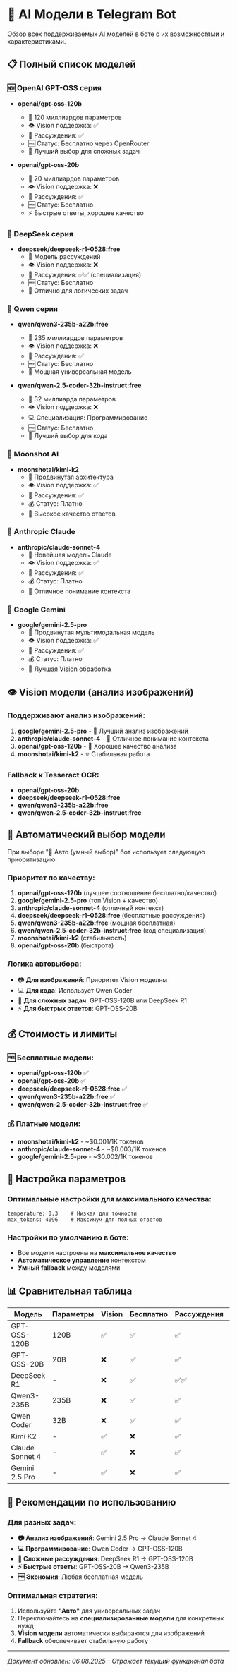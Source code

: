 # 🤖 AI Модели в Telegram Bot

Обзор всех поддерживаемых AI моделей в боте с их возможностями и характеристиками.

## 📋 Полный список моделей

### 🆕 OpenAI GPT-OSS серия
- **openai/gpt-oss-120b** 
  - 🧠 120 миллиардов параметров
  - 👁️ Vision поддержка: ✅
  - 💭 Рассуждения: ✅
  - 🆓 Статус: Бесплатно через OpenRouter
  - 🎯 Лучший выбор для сложных задач

- **openai/gpt-oss-20b**
  - 🧠 20 миллиардов параметров  
  - 👁️ Vision поддержка: ❌
  - 💭 Рассуждения: ✅
  - 🆓 Статус: Бесплатно
  - ⚡ Быстрые ответы, хорошее качество

### 🧠 DeepSeek серия
- **deepseek/deepseek-r1-0528:free**
  - 🧠 Модель рассуждений
  - 👁️ Vision поддержка: ❌
  - 💭 Рассуждения: ✅✅ (специализация)
  - 🆓 Статус: Бесплатно
  - 🎯 Отлично для логических задач

### 🚀 Qwen серия
- **qwen/qwen3-235b-a22b:free**
  - 🧠 235 миллиардов параметров
  - 👁️ Vision поддержка: ❌
  - 💭 Рассуждения: ✅
  - 🆓 Статус: Бесплатно
  - 🌟 Мощная универсальная модель

- **qwen/qwen-2.5-coder-32b-instruct:free**
  - 🧠 32 миллиарда параметров
  - 👁️ Vision поддержка: ❌
  - 💻 Специализация: Программирование
  - 🆓 Статус: Бесплатно
  - 🎯 Лучший выбор для кода

### 🌙 Moonshot AI
- **moonshotai/kimi-k2**
  - 🧠 Продвинутая архитектура
  - 👁️ Vision поддержка: ✅
  - 💭 Рассуждения: ✅
  - 💰 Статус: Платно
  - 🌟 Высокое качество ответов

### 📖 Anthropic Claude
- **anthropic/claude-sonnet-4**
  - 🧠 Новейшая модель Claude
  - 👁️ Vision поддержка: ✅
  - 💭 Рассуждения: ✅
  - 💰 Статус: Платно
  - 🎯 Отличное понимание контекста

### 💎 Google Gemini
- **google/gemini-2.5-pro**
  - 🧠 Продвинутая мультимодальная модель
  - 👁️ Vision поддержка: ✅
  - 💭 Рассуждения: ✅
  - 💰 Статус: Платно
  - 🌟 Лучшая Vision обработка

## 👁️ Vision модели (анализ изображений)

### Поддерживают анализ изображений:
1. **google/gemini-2.5-pro** - 🥇 Лучший анализ изображений
2. **anthropic/claude-sonnet-4** - 🥈 Отличное понимание контекста
3. **openai/gpt-oss-120b** - 🥉 Хорошее качество анализа
4. **moonshotai/kimi-k2** - ⭐ Стабильная работа

### Fallback к Tesseract OCR:
- **openai/gpt-oss-20b**
- **deepseek/deepseek-r1-0528:free**
- **qwen/qwen3-235b-a22b:free**
- **qwen/qwen-2.5-coder-32b-instruct:free**

## 🎯 Автоматический выбор модели

При выборе "🤖 Авто (умный выбор)" бот использует следующую приоритизацию:

### Приоритет по качеству:
1. **openai/gpt-oss-120b** (лучшее соотношение бесплатно/качество)
2. **google/gemini-2.5-pro** (топ Vision + качество)
3. **anthropic/claude-sonnet-4** (отличный контекст)
4. **deepseek/deepseek-r1-0528:free** (бесплатные рассуждения)
5. **qwen/qwen3-235b-a22b:free** (мощная бесплатная)
6. **qwen/qwen-2.5-coder-32b-instruct:free** (код специализация)
7. **moonshotai/kimi-k2** (стабильность)
8. **openai/gpt-oss-20b** (быстрота)

### Логика автовыбора:
- 📷 **Для изображений**: Приоритет Vision моделям
- 💻 **Для кода**: Использует Qwen Coder
- 🧠 **Для сложных задач**: GPT-OSS-120B или DeepSeek R1
- ⚡ **Для быстрых ответов**: GPT-OSS-20B

## 💰 Стоимость и лимиты

### 🆓 Бесплатные модели:
- **openai/gpt-oss-120b** ✅
- **openai/gpt-oss-20b** ✅
- **deepseek/deepseek-r1-0528:free** ✅
- **qwen/qwen3-235b-a22b:free** ✅
- **qwen/qwen-2.5-coder-32b-instruct:free** ✅

### 💰 Платные модели:
- **moonshotai/kimi-k2** - ~$0.001/1K токенов
- **anthropic/claude-sonnet-4** - ~$0.003/1K токенов
- **google/gemini-2.5-pro** - ~$0.002/1K токенов

## 🔧 Настройка параметров

### Оптимальные настройки для максимального качества:
```
temperature: 0.3    # Низкая для точности
max_tokens: 4096    # Максимум для полных ответов
```

### Настройки по умолчанию в боте:
- Все модели настроены на **максимальное качество**
- **Автоматическое управление** контекстом
- **Умный fallback** между моделями

## 📊 Сравнительная таблица

| Модель | Параметры | Vision | Бесплатно | Рассуждения | Лучше для |
|--------|-----------|--------|-----------|-------------|-----------|
| GPT-OSS-120B | 120B | ✅ | ✅ | ✅ | Универсал |
| GPT-OSS-20B | 20B | ❌ | ✅ | ✅ | Быстрота |
| DeepSeek R1 | - | ❌ | ✅ | ✅✅ | Логика |
| Qwen3-235B | 235B | ❌ | ✅ | ✅ | Мощность |
| Qwen Coder | 32B | ❌ | ✅ | ✅ | Код |
| Kimi K2 | - | ✅ | ❌ | ✅ | Стабильность |
| Claude Sonnet 4 | - | ✅ | ❌ | ✅ | Контекст |
| Gemini 2.5 Pro | - | ✅ | ❌ | ✅ | Vision |

## 🚀 Рекомендации по использованию

### Для разных задач:
- **📷 Анализ изображений**: Gemini 2.5 Pro → Claude Sonnet 4
- **💻 Программирование**: Qwen Coder → GPT-OSS-120B  
- **🧠 Сложные рассуждения**: DeepSeek R1 → GPT-OSS-120B
- **⚡ Быстрые ответы**: GPT-OSS-20B → Qwen3-235B
- **🆓 Экономия**: Любая бесплатная модель

### Оптимальная стратегия:
1. Используйте **"Авто"** для универсальных задач
2. Переключайтесь на **специализированные модели** для конкретных нужд
3. **Vision модели** автоматически выбираются для изображений
4. **Fallback** обеспечивает стабильную работу

---
*Документ обновлён: 06.08.2025 - Отражает текущий функционал бота*